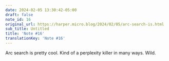 ```yaml
---
date: 2024-02-05 13:30:42-05:00
draft: false
note_id: 16
original_url: https://harper.micro.blog/2024/02/05/arc-search-is.html
sub_title: Untitled
title: 'Note #16'
translationKey: 'Note #16'
---
```


Arc search is pretty cool. Kind of a perplexity killer in many ways. Wild.